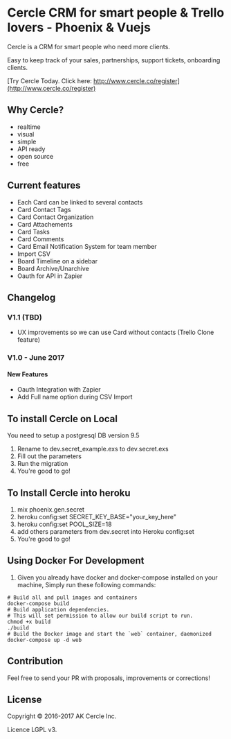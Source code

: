 # Cercle CRM for smart people & Trello lovers - Phoenix & Vuejs 

Cercle is a CRM for smart people who need more clients.

Easy to keep track of your sales, partnerships, support tickets, onboarding clients. 

[Try Cercle Today. Click here: http://www.cercle.co/register](http://www.cercle.co/register)

## Why Cercle?
- realtime
- visual
- simple
- API ready
- open source
- free

## Current features
- Each Card can be linked to several contacts
- Card Contact Tags
- Card Contact Organization
- Card Attachements
- Card Tasks
- Card Comments
- Card Email Notification System for team member
- Import CSV
- Board Timeline on a sidebar
- Board Archive/Unarchive
- Oauth for API in Zapier


## Changelog

### V1.1 (TBD)
- UX improvements so we can use Card without contacts (Trello Clone feature)

### V1.0 - June 2017
#### New Features
- Oauth Integration with Zapier
- Add Full name option during CSV Import



## To install Cercle on Local

You need to setup a postgresql DB version 9.5

1. Rename to dev.secret_example.exs to dev.secret.exs
2. Fill out the parameters
3. Run the migration
4. You're good to go!

## To Install Cercle into heroku
1. mix phoenix.gen.secret
2. heroku config:set SECRET_KEY_BASE="your_key_here"
3. heroku config:set POOL_SIZE=18
4. add others parameters from dev.secret into Heroku config:set
5. You're good to go!

## Using Docker For Development
1. Given you already have docker and docker-compose installed on your machine, Simply run these following commands:
```
# Build all and pull images and containers
docker-compose build
# Build application dependencies.
# This will set permission to allow our build script to run.
chmod +x build
./build
# Build the Docker image and start the `web` container, daemonized
docker-compose up -d web
```

## Contribution
Feel free to send your PR with proposals, improvements or corrections!

## License
Copyright © 2016-2017 AK Cercle Inc.

Licence LGPL v3.


